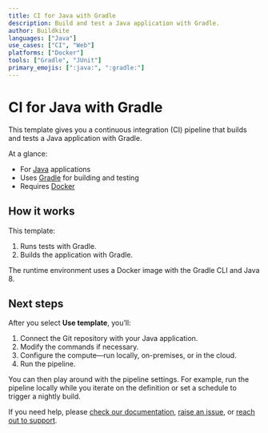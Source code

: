 ```yaml
---
title: CI for Java with Gradle
description: Build and test a Java application with Gradle.
author: Buildkite
languages: ["Java"]
use_cases: ["CI", "Web"]
platforms: ["Docker"]
tools: ["Gradle", "JUnit"]
primary_emojis: [":java:", ":gradle:"]
---
```


# CI for Java with Gradle

This template gives you a continuous integration (CI) pipeline that builds and tests a Java application with Gradle.

At a glance:

- For [Java](https://dev.java/) applications
- Uses [Gradle](https://docs.gradle.org) for building and testing
- Requires [Docker](https://docs.docker.com/get-docker/)

## How it works

This template:

1. Runs tests with Gradle.
2. Builds the application with Gradle.

The runtime environment uses a Docker image with the Gradle CLI and Java 8.

## Next steps

After you select **Use template**, you’ll:

1. Connect the Git repository with your Java application.
2. Modify the commands if necessary.
3. Configure the compute—run locally, on-premises, or in the cloud.
4. Run the pipeline.

You can then play around with the pipeline settings. For example, run the pipeline locally while you iterate on the definition or set a schedule to trigger a nightly build.

If you need help, please [check our documentation](https://buildkite.com/docs/pipelines/configuration-overview), [raise an issue](https://github.com/buildkite/templates/issues/new?template=pipeline-template-request.md), or [reach out to support](https://buildkite.com/support).
